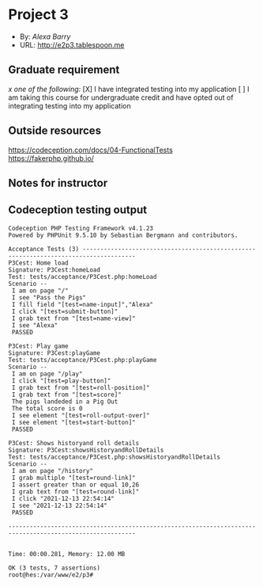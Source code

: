 # Project 3

- By: _Alexa Barry_
- URL: <http://e2p3.tablespoon.me>

## Graduate requirement

_x one of the following:_
[X] I have integrated testing into my application
[ ] I am taking this course for undergraduate credit and have opted out of integrating testing into my application

## Outside resources

https://codeception.com/docs/04-FunctionalTests
https://fakerphp.github.io/

## Notes for instructor

## Codeception testing output

```
Codeception PHP Testing Framework v4.1.23
Powered by PHPUnit 9.5.10 by Sebastian Bergmann and contributors.

Acceptance Tests (3) -------------------------------------------------------------------------------------
P3Cest: Home load
Signature: P3Cest:homeLoad
Test: tests/acceptance/P3Cest.php:homeLoad
Scenario --
 I am on page "/"
 I see "Pass the Pigs"
 I fill field "[test=name-input]","Alexa"
 I click "[test=submit-button]"
 I grab text from "[test=name-view]"
 I see "Alexa"
 PASSED

P3Cest: Play game
Signature: P3Cest:playGame
Test: tests/acceptance/P3Cest.php:playGame
Scenario --
 I am on page "/play"
 I click "[test=play-button]"
 I grab text from "[test=roll-position]"
 I grab text from "[test=score]"
 The pigs landeded in a Pig Out
 The total score is 0
 I see element "[test=roll-output-over]"
 I see element "[test=start-button]"
 PASSED

P3Cest: Shows historyand roll details
Signature: P3Cest:showsHistoryandRollDetails
Test: tests/acceptance/P3Cest.php:showsHistoryandRollDetails
Scenario --
 I am on page "/history"
 I grab multiple "[test=round-link]"
 I assert greater than or equal 10,26
 I grab text from "[test=round-link]"
 I click "2021-12-13 22:54:14"
 I see "2021-12-13 22:54:14"
 PASSED

----------------------------------------------------------------------------------------------------------


Time: 00:00.281, Memory: 12.00 MB

OK (3 tests, 7 assertions)
root@hes:/var/www/e2/p3#

```
